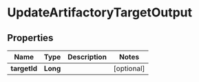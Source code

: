 

# UpdateArtifactoryTargetOutput


## Properties

| Name | Type | Description | Notes |
|------------ | ------------- | ------------- | -------------|
|**targetId** | **Long** |  |  [optional] |



